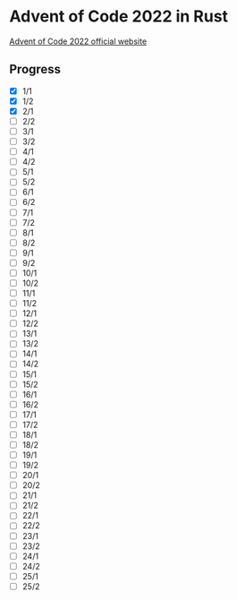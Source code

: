 # Advent of Code 2022 in Rust

[Advent of Code 2022 official website](https://adventofcode.com/2022)

## Progress

- [x] 1/1 
- [x] 1/2 
- [x] 2/1 
- [ ] 2/2 
- [ ] 3/1 
- [ ] 3/2 
- [ ] 4/1 
- [ ] 4/2 
- [ ] 5/1 
- [ ] 5/2 
- [ ] 6/1 
- [ ] 6/2 
- [ ] 7/1 
- [ ] 7/2 
- [ ] 8/1 
- [ ] 8/2 
- [ ] 9/1 
- [ ] 9/2 
- [ ] 10/1 
- [ ] 10/2 
- [ ] 11/1 
- [ ] 11/2 
- [ ] 12/1 
- [ ] 12/2 
- [ ] 13/1 
- [ ] 13/2 
- [ ] 14/1 
- [ ] 14/2 
- [ ] 15/1 
- [ ] 15/2 
- [ ] 16/1 
- [ ] 16/2 
- [ ] 17/1 
- [ ] 17/2 
- [ ] 18/1 
- [ ] 18/2 
- [ ] 19/1 
- [ ] 19/2 
- [ ] 20/1 
- [ ] 20/2 
- [ ] 21/1 
- [ ] 21/2 
- [ ] 22/1 
- [ ] 22/2 
- [ ] 23/1 
- [ ] 23/2 
- [ ] 24/1 
- [ ] 24/2 
- [ ] 25/1 
- [ ] 25/2 
